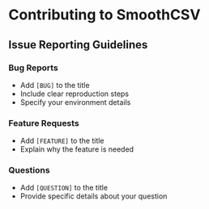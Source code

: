 # Contributing to SmoothCSV

## Issue Reporting Guidelines

### Bug Reports
- Add `[BUG]` to the title
- Include clear reproduction steps
- Specify your environment details

### Feature Requests
- Add `[FEATURE]` to the title
- Explain why the feature is needed

### Questions
- Add `[QUESTION]` to the title
- Provide specific details about your question